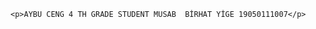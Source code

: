 <!DOCTYPE html>
<html lang="en">
<head>
    <meta charset="UTF-8">
    <meta http-equiv="X-UA-Compatible" content="IE=edge">
    <meta name="viewport" content="width=device-width, initial-scale=1.0">
    <title>Musab Birhat Yige 's personal website</title>
</head>
<body>

    <p>AYBU CENG 4 TH GRADE STUDENT MUSAB  BİRHAT YİGE 19050111007</p>
    
</body>
</html>

